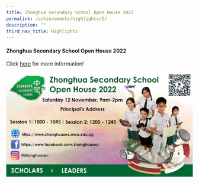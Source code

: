 ```yaml
---
title: Zhonghua Secondary School Open House 2022
permalink: /achievements/highlights/2/
description: ""
third_nav_title: Highlights
---
```

#### **Zhonghua Secondary School Open House 2022**

Click [here](https://sites.google.com/moe.edu.sg/zhonghuasecschooleopenhouse?pli=1) for more information!

![](/images/Open%20House%202022.jpg)